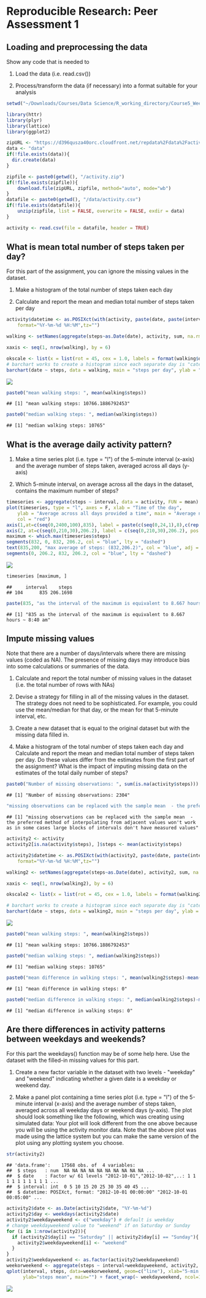 # Reproducible Research: Peer Assessment 1


## Loading and preprocessing the data

Show any code that is needed to 

1. Load the data (i.e. read.csv())

2. Process/transform the data (if necessary) into a format suitable for your analysis


```r
setwd("~/Downloads/Courses/Data Science/R_working_directory/Course5_Week2")

library(httr)
library(plyr)
library(lattice)
library(ggplot2)

zipURL <- "https://d396qusza40orc.cloudfront.net/repdata%2Fdata%2Factivity.zip"
data <- "data"
if(!file.exists(data)){
  dir.create(data)
} 

zipfile <- paste0(getwd(), "/activity.zip")
if(!file.exists(zipfile)){
	download.file(zipURL, zipfile, method="auto", mode="wb")
}
datafile <- paste0(getwd(), "/data/activity.csv")
if(!file.exists(datafile)){
	unzip(zipfile, list = FALSE, overwrite = FALSE, exdir = data)
}

activity <- read.csv(file = datafile, header = TRUE)
```

## What is mean total number of steps taken per day?

For this part of the assignment, you can ignore the missing values in the dataset.

1. Make a histogram of the total number of steps taken each day

2. Calculate and report the mean and median total number of steps taken per day


```r
activity$datetime <- as.POSIXct(with(activity, paste(date, paste(interval %/% 100, interval %% 100, sep=":"))),
    format="%Y-%m-%d %H:%M",tz="")

walking <- setNames(aggregate(steps~as.Date(date), activity, sum, na.rm = TRUE), c("date","steps"))

xaxis <- seq(1, nrow(walking), by = 6)

okscale <- list(x = list(rot = 45, cex = 1.0, labels = format(walking$date, "%d-%b-%Y")[xaxis], at = xaxis))
# barchart works to create a histogram since each separate day is "categorical"
barchart(date ~ steps, data = walking, main = "steps per day", ylab = "steps", xlab = "date", scales = okscale, horizontal = F)
```

![](PA1_template_files/figure-html/mean_steps_per_day-1.png)<!-- -->

```r
paste0("mean walking steps: ", mean(walking$steps))
```

```
## [1] "mean walking steps: 10766.1886792453"
```

```r
paste0("median walking steps: ", median(walking$steps))
```

```
## [1] "median walking steps: 10765"
```

## What is the average daily activity pattern?

1. Make a time series plot (i.e. type = "l") of the 5-minute interval (x-axis) and the average number of steps taken, averaged across all days (y-axis)

2. Which 5-minute interval, on average across all the days in the dataset, contains the maximum number of steps?


```r
timeseries <- aggregate(steps ~ interval, data = activity, FUN = mean)
plot(timeseries, type = "l", axes = F, xlab = "Time of the day", 
    ylab = "Average across all days provided a time", main = "Average number of steps taken", 
    col = "red")
axis(1,at=c(seq(0,2400,100),835), label = paste(c(seq(0,24,1),8),c(rep(":00",25),":40"),sep=""), pos = 0)
axis(2, at=c(seq(0,210,30),206.2), label = c(seq(0,210,30),206.2), pos = 0)
maximum <- which.max(timeseries$steps)
segments(832, 0, 832, 206.2, col = "blue", lty = "dashed")
text(835,200, "max average of steps: (832,206.2)", col = "blue", adj = c(-.1, -.1))
segments(0, 206.2, 832, 206.2, col = "blue", lty = "dashed")
```

![](PA1_template_files/figure-html/max_steps_in_day-1.png)<!-- -->

```r
timeseries [maximum, ]
```

```
##     interval    steps
## 104      835 206.1698
```

```r
paste(835, "as the interval of the maximum is equivalent to 8.667 hours ~ 8:40 am")
```

```
## [1] "835 as the interval of the maximum is equivalent to 8.667 hours ~ 8:40 am"
```

## Impute missing values

Note that there are a number of days/intervals where there are missing values (coded as NA). The presence of missing days may introduce bias into some calculations or summaries of the data.

1. Calculate and report the total number of missing values in the dataset (i.e. the total number of rows with NAs)

2. Devise a strategy for filling in all of the missing values in the dataset. The strategy does not need to be sophisticated. For example, you could use the mean/median for that day, or the mean for that 5-minute interval, etc.

3. Create a new dataset that is equal to the original dataset but with the missing data filled in.

4. Make a histogram of the total number of steps taken each day and Calculate and report the mean and median total number of steps taken per day. Do these values differ from the estimates from the first part of the assignment? What is the impact of imputing missing data on the estimates of the total daily number of steps?


```r
paste0("Number of missing observations: ", sum(is.na(activity$steps)))
```

```
## [1] "Number of missing observations: 2304"
```

```r
"missing observations can be replaced with the sample mean  - the preferred method of interpolating from adjacent values won't work as in some cases large blocks of intervals don't have measured values"
```

```
## [1] "missing observations can be replaced with the sample mean  - the preferred method of interpolating from adjacent values won't work as in some cases large blocks of intervals don't have measured values"
```

```r
activity2 <- activity
activity2[is.na(activity$steps), ]$steps <- mean(activity$steps)

activity2$datetime <- as.POSIXct(with(activity2, paste(date, paste(interval %/% 100, interval %% 100, sep=":"))),
    format="%Y-%m-%d %H:%M",tz="")

walking2 <- setNames(aggregate(steps~as.Date(date), activity2, sum, na.rm = TRUE), c("date","steps"))

xaxis <- seq(1, nrow(walking2), by = 6)

okscale2 <- list(x = list(rot = 45, cex = 1.0, labels = format(walking2$date, "%d-%b-%Y")[xaxis], at = xaxis))

# barchart works to create a histogram since each separate day is "categorical"
barchart(date ~ steps, data = walking2, main = "steps per day", ylab = "steps", xlab = "date", scales = okscale2, horizontal = F)
```

![](PA1_template_files/figure-html/impute_missing_values-1.png)<!-- -->

```r
paste0("mean walking steps: ", mean(walking2$steps))
```

```
## [1] "mean walking steps: 10766.1886792453"
```

```r
paste0("median walking steps: ", median(walking2$steps))
```

```
## [1] "median walking steps: 10765"
```

```r
paste0("mean difference in walking steps: ", mean(walking2$steps)-mean(walking$steps))
```

```
## [1] "mean difference in walking steps: 0"
```

```r
paste0("median difference in walking steps: ", median(walking2$steps)-median(walking$steps))
```

```
## [1] "median difference in walking steps: 0"
```

## Are there differences in activity patterns between weekdays and weekends?

For this part the weekdays() function may be of some help here. Use the dataset with the filled-in missing values for this part.

1. Create a new factor variable in the dataset with two levels - "weekday" and "weekend" indicating whether a given date is a weekday or weekend day.

2. Make a panel plot containing a time series plot (i.e. type = "l") of the 5-minute interval (x-axis) and the average number of steps taken, averaged across all weekday days or weekend days (y-axis). The plot should look something like the following, which was creating using simulated data:
Your plot will look different from the one above because you will be using the activity monitor data. Note that the above plot was made using the lattice system but you can make the same version of the plot using any plotting system you choose.


```r
str(activity2)
```

```
## 'data.frame':	17568 obs. of  4 variables:
##  $ steps   : num  NA NA NA NA NA NA NA NA NA NA ...
##  $ date    : Factor w/ 61 levels "2012-10-01","2012-10-02",..: 1 1 1 1 1 1 1 1 1 1 ...
##  $ interval: int  0 5 10 15 20 25 30 35 40 45 ...
##  $ datetime: POSIXct, format: "2012-10-01 00:00:00" "2012-10-01 00:05:00" ...
```

```r
activity2$date <- as.Date(activity2$date, "%Y-%m-%d")
activity2$day <- weekdays(activity2$date)
activity2$weekdayweekend <- c("weekday") # default is weekday
# change weekdayweekend value to "weekend" if on Saturday or Sunday
for (i in 1:nrow(activity2)){
  if (activity2$day[i] == "Saturday" || activity2$day[i] == "Sunday"){
    activity2$weekdayweekend[i] <- "weekend"
  }
}
activity2$weekdayweekend <- as.factor(activity2$weekdayweekend)
weekorweekend <- aggregate(steps ~ interval+weekdayweekend, activity2, mean)
qplot(interval, steps, data=weekorweekend, geom=c("line"), xlab="5-min intervals", 
      ylab="steps mean", main="") + facet_wrap(~ weekdayweekend, ncol=1)
```

![](PA1_template_files/figure-html/weekday_vs_weekend-1.png)<!-- -->
